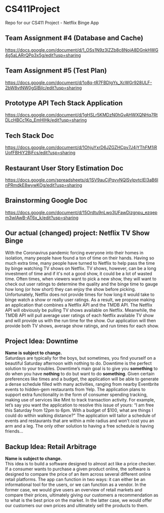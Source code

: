 # CS411Project

Repo for our CS411 Project - Netflix Binge App

## Team Assignment #4 (Database and Cache)

https://docs.google.com/document/d/1_OSs1N9z3lZZb8c8NojA8DGnkHWG4g5aLARrQPp3x5g/edit?usp=sharing

## Team Assignment #5 (Test Plan)

https://docs.google.com/document/d/1o8q-tR7FBDlgYs_XcWGr928ULF-2bW8vtNW0gSlBjIc/edit?usp=sharing

## Prototype API Tech Stack Application

https://docs.google.com/document/d/1gHSLr5KMDzN0hGvAHWXQNHq7RtDLcHBCc1Kq_EmHIHk/edit?usp=sharing

## Tech Stack Doc

https://docs.google.com/document/d/1OhjuYxrD6JZGZHCpv7J4jYThFM1iRUofFBHiY2BjFcs/edit?usp=sharing

## Restaurant User Story Estimation Doc

https://docs.google.com/spreadsheets/d/1SV9auCjPqvvNQlSyIpvtclEl3aB6lnPRmdkE8wywKOg/edit?usp=sharing

## Brainstorming Google Doc

https://docs.google.com/document/d/15Ordtu9nLwo3UFawDizgnpu_ezqepm3wlAwB-AT6x_k/edit?usp=sharing

## Our actual (changed) project: Netflix TV Show Binge
With the Coronavirus pandemic forcing everyone into their homes in isolation, many people have found a ton of time on their hands. Having so much extra time, many people have turned to Netflix to help pass the time by binge watching TV shows on Netflix. TV shows, however, can be a long investment of time and if it's not a good show, it could be a lot of wasted time. Often times, when viewers want to pick a new show, they will want to check out user ratings to determine the quality and the binge time to gauge how long (or how short) they can enjoy the show before picking. Unfortunately, Netflix does not provide times for how long it would take to binge watch a show or really user ratings. As a result, we propose making an application that combines a Netflix API and the TMDB API. The Netflix API will obviously be pulling TV shows available on Netflix. Meanwhile, the TMDB API will pull average user ratings of each Netflix available TV show and will provide us with the run time for the show. Our application will then provide both TV shows, average show ratings, and run times for each show.

## Project Idea: Downtime

**Name is subject to change.**  
Saturdays are typically for the boys, but sometimes, you find yourself on a beautiful Saturday afternoon with nothing to do. Downtime is the perfect solution to your troubles. Downtime’s main goal is to give you **something** to do when you have **nothing** to do but want to do **something**. Given certain preferences like times and a budget, the application will be able to generate a dense schedule filled with many activities, ranging from nearby Eventbrite events to hidden-gem restaurants from Yelp. The application plans to support extra functionality in the form of consumer spending tracking, making use of services like Mint to track transaction activity. For example, let’s say you want the application to resolve this issue of yours: “I am free this Saturday from 12pm to 6pm. With a budget of $100, what are things I could do within walking distance?” The application will tailor a schedule of events and restaurants that are within a mile radius and won’t cost you an arm and a leg. The only other solution to having a free schedule is having friends...

## Backup Idea: Retail Arbitrage

**Name is subject to change.**  
This idea is to build a software designed to almost act like a price checker. If a consumer wants to purchase a given product online, the software is designed to compare the price of an item across several different online retail platforms. The app can function in two ways: it can either be an informational tool for the users, or we can function as a vendor. In the former case, we would give users an overview of retail markets and compare their prices, ultimately giving our customers a recommendation as to what is the best price on the market. In the latter case, we would offer our customers our own prices and ultimately sell the products to them.
